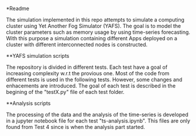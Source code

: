 *Readme

The simulation implemented in this repo attempts to simulate a computing cluster using Yet Another Fog Simulator (YAFS). The goal is to model the cluster parameters such as memory usage by using time-series forecasting. With this purpose a simulation containing different Apps deployed on a cluster with different interconnected nodes is constructed.

**YAFS simulation scripts

The repository is divided in different tests. Each test have a goal of increasing complexity w.r.t the provious one. Most of the code from different tests is used in the following tests. However, some changes and enhacements are introduced. The goal of each test is described in the begining of the "testX.py" file of each test folder.

**Analysis scripts

The processing of the data and the analysis of the time-series is developed in a jupyter notebook file for each test "ts-analysis.ipynb". This files are only found from Test 4 since is when the analysis part started.